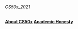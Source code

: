 ###### CS50x_2021
**[About CS50x](https://cs50.harvard.edu/x/2021/)**
**[Academic Honesty](https://cs50.harvard.edu/x/2021/honesty/)**
